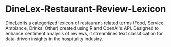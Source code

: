 # DineLex-Restaurant-Review-Lexicon
DineLex is a categorized lexicon of restaurant-related terms (Food, Service, Ambiance, Drinks, Other) created using R and OpenAI's API. Designed to enhance sentiment analysis of reviews, it streamlines text classification for data-driven insights in the hospitality industry.
